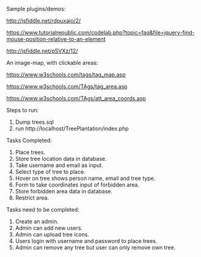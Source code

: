 Sample plugins/demos:

http://jsfiddle.net/rdpuxajo/2/

https://www.tutorialrepublic.com/codelab.php?topic=faq&file=jquery-find-mouse-position-relative-to-an-element

http://jsfiddle.net/pSVXz/12/

An image-map, with clickable areas:

https://www.w3schools.com/tags/tag_map.asp

https://www.w3schools.com/TAgs/tag_area.asp

https://www.w3schools.com/TAgs/att_area_coords.asp

Steps to run:
1. Dump trees.sql
2. run http://localhost/TreePlantation/index.php

Tasks Completed: 
1. Place trees.
2. Store tree location data in database.
3. Take username and email as input.
4. Select type of tree to place.
5. Hover on tree shows person name, email and tree type.
6. Form to take coordinates input of forbidden area.
7. Store forbidden area data in database.
8. Restrict area.

Tasks need to be completed:
1. Create an admin.
2. Admin can add new users.
3. Admin can upload tree icons.
4. Users login with username and password to place trees.
5. Admin can remove any tree but user can only remove own tree.
